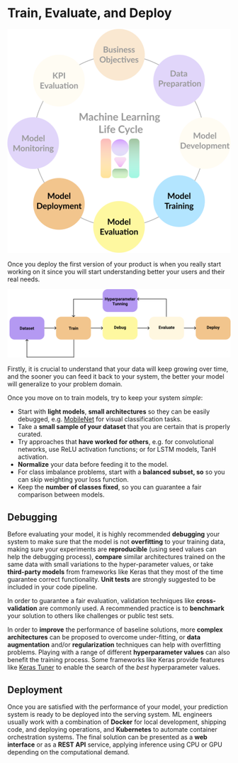 # Train, Evaluate, and Deploy

![](../.gitbook/assets/train-eval-deploy.png)

Once you deploy the first version of your product is when you really start working on it since you will start understanding better your users and their real needs.

![End-to-end workflow for training, evaluation and deploying models.](../.gitbook/assets/train_eval_deploy.png)

Firstly, it is crucial to understand that your data will keep growing over time, and the sooner you can feed it back to your system, the better your model will generalize to your problem domain.

Once you move on to train models, try to keep your system _simple_:

* Start with **light models**, **small architectures** so they can be easily debugged, e.g. [MobileNet](https://arxiv.org/abs/1704.04861) for visual classification tasks.
* Take a **small sample of your dataset** that you are certain that is properly curated.
* Try approaches that **have worked for others**, e.g. for convolutional networks, use ReLU activation functions; or for LSTM models, TanH activation.
* **Normalize** your data before feeding it to the model.
* For class imbalance problems, start with a **balanced subset, so** so you can skip weighting your loss function.
* Keep the **number of classes fixed**, so you can guarantee a fair comparison between models.

## Debugging

Before evaluating your model, it is highly recommended **debugging** your system to make sure that the model is not **overfitting** to your training data, making sure your experiments are **reproducible** \(using seed values can help the debugging process\), **compare** similar architectures trained on the same data with small variations to the hyper-parameter values, or take **third-party models** from frameworks like Keras that they most of the time guarantee correct functionality. **Unit tests** are strongly suggested to be included in your code pipeline.

In order to guarantee a fair evaluation, validation techniques like **cross-validation** are commonly used. A recommended practice is to **benchmark** your solution to others like challenges or public test sets.

In order to **improve** the performance of baseline solutions, more **complex architectures** can be proposed to overcome under-fitting, or **data augmentation** and/or **regularization** techniques can help with overfitting problems. Playing with a range of different **hyperparameter values** can also benefit the training process. Some frameworks like Keras provide features like [Keras Tuner](https://keras-team.github.io/keras-tuner/) to enable the search of the _best_ hyperparameter values.

## Deployment

Once you are satisfied with the performance of your model, your prediction system is ready to be deployed into the serving system. ML engineers usually work with a combination of **Docker** for local development, shipping code, and deploying operations, and **Kubernetes** to automate container orchestration systems. The final solution can be presented as a **web interface** or as a **REST API** service, applying inference using CPU or GPU depending on the computational demand.





